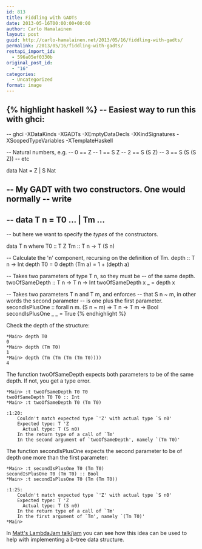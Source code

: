 ```yaml
---
id: 813
title: Fiddling with GADTs
date: 2013-05-16T00:00:00+00:00
author: Carlo Hamalainen
layout: post
guid: http://carlo-hamalainen.net/2013/05/16/fiddling-with-gadts/
permalink: /2013/05/16/fiddling-with-gadts/
restapi_import_id:
  - 596a05ef0330b
original_post_id:
  - "16"
categories:
  - Uncategorized
format: image
---
```


{% highlight haskell %}
-- Easiest way to run this with ghci:
--
-- ghci -XDataKinds -XGADTs -XEmptyDataDecls -XKindSignatures -XScopedTypeVariables -XTemplateHaskell

-- Natural numbers, e.g.
-- 0 == Z
-- 1 == S Z
-- 2 == S (S Z)
-- 3 == S (S (S Z))
-- etc

data Nat = Z | S Nat

-- My GADT with two constructors. One would normally
-- write
-- 
-- data T n = T0 ... | Tm ...
--
-- but here we want to specify the *types* of the constructors.

data T n where
    T0 :: T Z
    Tm :: T n -> T (S n)

-- Calculate the 'n' component, recursing on the definition of Tm.
depth :: T n -> Int
depth T0 = 0
depth (Tm a) = 1 + (depth a)

-- Takes two parameters of type T n, so they must be
-- of the same depth.
twoOfSameDepth :: T n -> T n -> Int
twoOfSameDepth x _ = depth x

-- Takes two parameters T n and T m, and enforces
-- that S n ~ m, in other words the second parameter
-- is one plus the first parameter.
secondIsPlusOne :: forall n m. (S n ~ m) => T n -> T m -> Bool
secondIsPlusOne _ _ = True
{% endhighlight %}

Check the depth of the structure: 

```
*Main> depth T0
0
*Main> depth (Tm T0)
1
*Main> depth (Tm (Tm (Tm (Tm T0))))
4
```


The function twoOfSameDepth expects both parameters to be of the same depth. If not, you get a type error. 

```
*Main> :t twoOfSameDepth T0 T0
twoOfSameDepth T0 T0 :: Int
*Main> :t twoOfSameDepth T0 (Tm T0)

:1:20:
    Couldn't match expected type `'Z' with actual type `S n0'
    Expected type: T 'Z
      Actual type: T (S n0)
    In the return type of a call of `Tm'
    In the second argument of `twoOfSameDepth', namely `(Tm T0)'
```


The function secondIsPlusOne expects the second parameter to be of depth one more than the first parameter: 

```
*Main> :t secondIsPlusOne T0 (Tm T0)
secondIsPlusOne T0 (Tm T0) :: Bool
*Main> :t secondIsPlusOne T0 (Tm (Tm T0))

:1:25:
    Couldn't match expected type `'Z' with actual type `S n0'
    Expected type: T 'Z
      Actual type: T (S n0)
    In the return type of a call of `Tm'
    In the first argument of `Tm', namely `(Tm T0)'
*Main>
```


In [Matt's LambdaJam talk/jam](http://matthew.brecknell.net/post/btree-gadt/) you can see how this idea can be used to help with implementing a b-tree data structure.
